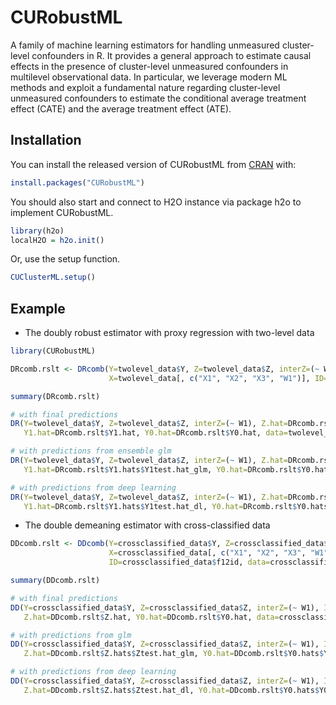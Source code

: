 
<!-- README.md is generated from README.Rmd. Please edit that file -->

# CURobustML

<!-- badges: start -->

<!-- badges: end -->

A family of machine learning estimators for handling unmeasured
cluster-level confounders in R. It provides a general approach to
estimate causal effects in the presence of cluster-level unmeasured
confounders in multilevel observational data. In particular, we leverage
modern ML methods and exploit a fundamental nature regarding
cluster-level unmeasured confounders to estimate the conditional average
treatment effect (CATE) and the average treatment effect (ATE).

## Installation

You can install the released version of CURobustML from
[CRAN](https://CRAN.R-project.org) with:

``` r
install.packages("CURobustML")
```

You should also start and connect to H2O instance via package h2o to
implement CURobustML.

``` r
library(h2o)
localH2O = h2o.init()
```

Or, use the setup function.

``` r
CUClusterML.setup()
```

## Example

  - The doubly robust estimator with proxy regression with two-level
    data

<!-- end list -->

``` r
library(CURobustML)

DRcomb.rslt <- DRcomb(Y=twolevel_data$Y, Z=twolevel_data$Z, interZ=(~ W1),
                      X=twolevel_data[, c("X1", "X2", "X3", "W1")], ID=twolevel_data$id, data=twolevel_data)

summary(DRcomb.rslt)

# with final predictions
DR(Y=twolevel_data$Y, Z=twolevel_data$Z, interZ=(~ W1), Z.hat=DRcomb.rslt$Z.hat,
   Y1.hat=DRcomb.rslt$Y1.hat, Y0.hat=DRcomb.rslt$Y0.hat, data=twolevel_data)

# with predictions from ensemble glm
DR(Y=twolevel_data$Y, Z=twolevel_data$Z, interZ=(~ W1), Z.hat=DRcomb.rslt$Z.hats$Ztest.hat_glm,
   Y1.hat=DRcomb.rslt$Y1.hats$Y1test.hat_glm, Y0.hat=DRcomb.rslt$Y0.hats$Y0test.hat_glm, data=twolevel_data)

# with predictions from deep learning
DR(Y=twolevel_data$Y, Z=twolevel_data$Z, interZ=(~ W1), Z.hat=DRcomb.rslt$Z.hats$Ztest.hat_dl,
   Y1.hat=DRcomb.rslt$Y1.hats$Y1test.hat_dl, Y0.hat=DRcomb.rslt$Y0.hats$Y0test.hat_dl, data=twolevel_data)
```

  - The double demeaning estimator with cross-classified data

<!-- end list -->

``` r
DDcomb.rslt <- DDcomb(Y=crossclassified_data$Y, Z=crossclassified_data$Z, interZ=(~ W1),
                      X=crossclassified_data[, c("X1", "X2", "X3", "W1", "Q1")],
                      ID=crossclassified_data$f12id, data=crossclassified_data)

summary(DDcomb.rslt)

# with final predictions
DD(Y=crossclassified_data$Y, Z=crossclassified_data$Z, interZ=(~ W1), ID=crossclassified_data$f12id,
   Z.hat=DDcomb.rslt$Z.hat, Y0.hat=DDcomb.rslt$Y0.hat, data=crossclassified_data)

# with predictions from glm
DD(Y=crossclassified_data$Y, Z=crossclassified_data$Z, interZ=(~ W1), ID=crossclassified_data$f12id,
   Z.hat=DDcomb.rslt$Z.hats$Ztest.hat_glm, Y0.hat=DDcomb.rslt$Y0.hats$Y0test.hat_glm, data=crossclassified_data)

# with predictions from deep learning
DD(Y=crossclassified_data$Y, Z=crossclassified_data$Z, interZ=(~ W1), ID=crossclassified_data$f12id,
   Z.hat=DDcomb.rslt$Z.hats$Ztest.hat_dl, Y0.hat=DDcomb.rslt$Y0.hats$Y0test.hat_dl, data=crossclassified_data)
```
